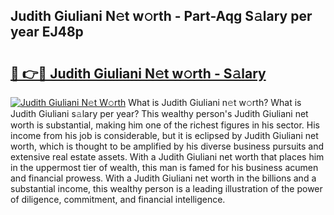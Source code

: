 ## Judith Giuliani N𝚎t w𝚘rth - Part-Aqg S𝚊lary per year EJ48p

# <h2><a href="http://gc02kf.nevu.top/?p=Judith+Giuliani">🔗 👉🔴 Judith Giuliani N𝚎t w𝚘rth - S𝚊lary</a></h2>

[![Judith Giuliani N𝚎t W𝚘rth](https://i.imgur.com/Oavwk0R.jpeg)](http://gc02kf.nevu.top/?p=Judith+Giuliani)
What is Judith Giuliani n𝚎t w𝚘rth? What is Judith Giuliani s𝚊lary per year?
This wealthy person's Judith Giuliani net worth is substantial, making him one of the richest figures in his sector. His income from his job is considerable, but it is eclipsed by Judith Giuliani net worth, which is thought to be amplified by his diverse business pursuits and extensive real estate assets. With a Judith Giuliani net worth that places him in the uppermost tier of wealth, this man is famed for his business acumen and financial prowess. With a Judith Giuliani net worth in the billions and a substantial income, this wealthy person is a leading illustration of the power of diligence, commitment, and financial intelligence.
